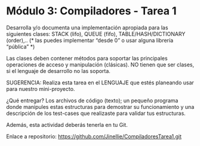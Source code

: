 # Módulo 3: Compiladores - Tarea 1

Desarrolla y/o documenta una implementación apropiada para las siguientes clases: STACK (lifo), QUEUE (fifo),
TABLE/HASH/DICTIONARY (order),.. (* las puedes implementar “desde 0” o usar alguna librería “pública” *)

Las clases deben contener métodos para soportar las principales operaciones de acceso y manipulación (clásicas). NO
tienen que ser clases, si el lenguaje de desarrollo no las soporta.

SUGERENCIA: Realiza esta tarea en el LENGUAJE que estés planeando usar para nuestro mini-proyecto.

¿Qué entregar? Los archivos de código (texto); un pequeño programa donde manipules estas estructuras para demostrar
su funcionamiento y una descripción de los test-cases que realizaste para validar tus estructuras.

Además, esta actividad deberás tenerla en tu Git.

Enlace a repositorio: https://github.com/Jinellie/CompiladoresTarea1.git 